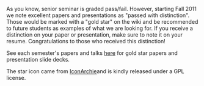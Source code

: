  <star> As you know, senior seminar is graded pass/fail. However, starting Fall 2011 we note excellent papers and presentations as "passed with distinction". Those would be marked with a "gold star" on the wiki and be recommended to future students as examples of what we are looking for. If you receive a distinction on your paper or presentation, make sure to note it on your resume. Congratulations to those who received this distinction!

See each semester's papers and talks [here](seniorsemresources.md) for gold star papers and presentation slide decks.

The star icon came from [IconArchie](http://www.iconarchive.com/show/snowish-icons-by-saki/Star-icon.html)and is kindly released
under a GPL license. 
